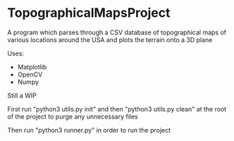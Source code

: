 # TopographicalMapsProject

A program which parses through a CSV database of topographical maps of various locations around the USA and plots the terrain onto a 3D plane

Uses:
- Matplotlib
- OpenCV
- Numpy

Still a WIP

First run "python3 utils.py init" and then "python3 utils.py clean" at the root of the project to purge any unnecessary files

Then run "python3 runner.py" in order to run the project